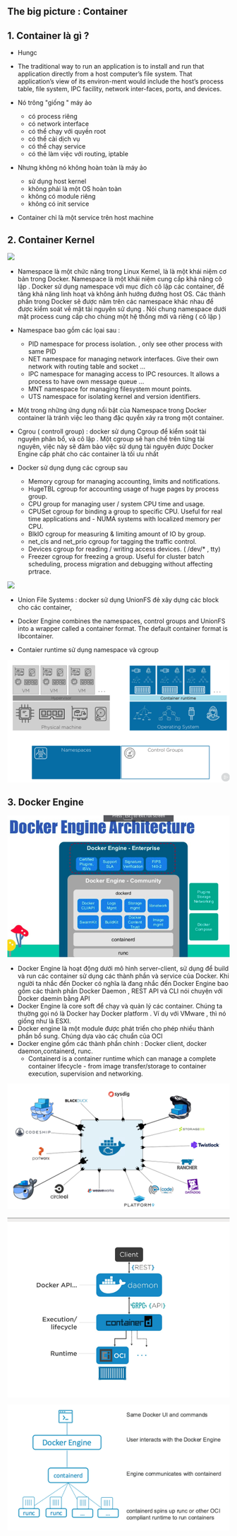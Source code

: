 ## The big picture : Container

## 1. Container là gì ?

- Hungc
- The traditional way to run an application is to install and run that application directly from a host computer’s file system. That application’s view of its environ-ment would include the host’s process table, file system, IPC facility, network inter-faces, ports, and devices.

- Nó trông "giống " máy ảo

  - có process riêng
  - có network interface
  - có thể chạy với quyền root
  - có thể cài dịch vụ
  - có thể chạy service
  - có thẻ làm việc với routing, iptable

- Nhưng không nó không hoàn toàn là máy ảo

  - sử dụng host kernel
  - không phải là một OS hoàn toàn
  - không có module riêng
  - không có init service

- Container chỉ là một service trên host machine

## 2. Container Kernel

![](https://cdn-images-1.medium.com/max/800/1*Zusvp8MI28yU27SVSG0wcA.png)

- Namespace là một chức năng trong Linux Kernel, là là một khái niệm cơ bản trong Docker. Namespace là một khái niệm cung cấp khả năng cô lập . Docker sử dụng namespace với mục đích cô lập các container, để tăng khả năng linh hoạt và không ảnh hướng đướng host OS. Các thành phần trong Docker sẽ được năm trên các namespace khác nhau để được kiểm soát về mặt tài nguyên sử dụng . Nói chung namespace dưới mặt process cung cấp cho chúng một hệ thống mới và riêng ( cô lập )

- Namespace bao gồm các lọai sau :

  - PID namespace for process isolation. , only see other process with same PID
  - NET namespace for managing network interfaces. Give their own network with routing table and socket ...
  - IPC namespace for managing access to IPC resources. It allows a process to have own message queue ...
  - MNT namespace for managing filesystem mount points.
  - UTS namespace for isolating kernel and version identifiers.

- Một trong những ứng dụng nổi bật của Namespace trong Docker container là tránh việc leo thang đặc quyền xảy ra trong một container.

- Cgrou ( controll group) : docker sử dụng Cgroup để kiểm soát tài nguyên phân bổ, và cô lập . Một cgroup sẽ hạn chế trên từng tài nguyên, việc này sẽ đảm bảo việc sử dụng tài nguyên được Docker Engine cấp phát cho các container là tối ưu nhất

- Docker sử dụng dụng các cgroup sau
  - Memory cgroup for managing accounting, limits and notifications.
  - HugeTBL cgroup for accounting usage of huge pages by process group.
  - CPU group for managing user / system CPU time and usage.
  - CPUSet cgroup for binding a group to specific CPU. Useful for real time applications and - NUMA systems with localized memory per CPU.
  - BlkIO cgroup for measuring & limiting amount of IO by group.
  - net_cls and net_prio cgroup for tagging the traffic control.
  - Devices cgroup for reading / writing access devices. ( /dev/\* , tty)
  - Freezer cgroup for freezing a group. Useful for cluster batch scheduling, process migration and debugging without affecting prtrace.

![](https://cdn-images-1.medium.com/max/800/1*gVgi1TEvAF4ufVDr-LK4ZA.png)

- Union File Systems : docker sử dụng UnionFS đẻ xây dựng các block cho các container,

- Docker Engine combines the namespaces, control groups and UnionFS into a wrapper called a container format. The default container format is libcontainer.

* Contaier runtime sử dụng namespace và cgroup

![](image/2.png)

## 3. Docker Engine

![](image/3.png)

- Docker Engine là hoạt động dưới mô hình server-client, sử dụng để build và run các container sử dụng các thành phần và service của Docker. Khi người ta nhắc đến Docker có nghĩa là đang nhắc đến Docker Engine bao gồm các thành phần Docker Daemon , REST API và CLI nói chuyện với Docker daemin bằng API
- Docker Engine là core soft để chạy và quản lý các container. Chúng ta thường gọi nó là Docker hay Docker platform . Ví dụ với VMware , thì nó giống như là ESXI.
- Docker engine là một module được phát triển cho phép nhiều thành phần bổ sung. Chúng dựa vào các chuẩn của OCI
- Docker engine gồm các thành phần chính : Docker client, docker daemon,containerd, runc.
  - Containerd is a container runtime which can manage a complete container lifecycle - from image transfer/storage to container execution, supervision and networking.

![](image/4.png)

![](image/5.png)

![](image/7.png)

